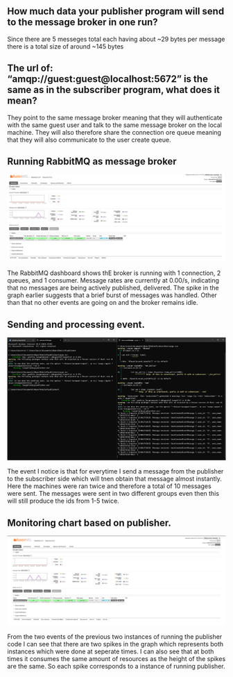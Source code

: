 ## How much data your publisher program will send to the message broker in one run? 

Since there are 5 messeges total each having about ~29 bytes per message  there is a total size of around ~145 bytes

## The url of: “amqp://guest:guest@localhost:5672” is the same as in the subscriber program, what does it mean?

They point to the same message broker meaning that they will authenticate with the same guest user and talk to the same message broker on the local machine. They will also therefore share the connection ore queue meaning that they will also communicate to the user create queue.

## Running RabbitMQ as message broker

![RabbitMQ Architecture](RabbitMQ.png)

The RabbitMQ dashboard shows thE broker is running with 1 connection, 2 queues, and 1 consumer. Message rates are currently at 0.00/s, indicating that no messages are being actively published, delivered. The spike in the graph earlier suggests that a brief burst of messages was handled. Other than that no other events are going on and the broker remains idle.

## Sending and processing event.

![Event Observing](sendandprocessevent.png)

The event I notice is that for everytime I send a message from the publisher to the subscriber side which will tnen obtain that message almost instantly. Here the machines were ran twice and therefore a total of 10 messages were sent. The messages were sent in two different groups even then this will still produce the ids from 1-5 twice.

## Monitoring chart based on publisher.

![RabbitMQMonitor.png](RabbitMQMonitor.png)

From the two events of the previous two instances of running the publisher code I can see that there are two spikes in the graph which represents both instances which were done at seperate times. I can also see that at both times it consumes the same amount of resources as the height of the spikes are the same. So each spike corresponds to a instance of running publisher.

